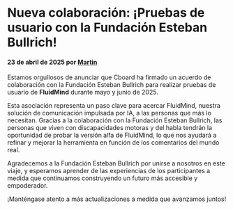 # Nueva colaboración: ¡Pruebas de usuario con la Fundación Esteban Bullrich!

#### 23 de abril de 2025 por [Martin](https://www.linkedin.com/in/martinbedouret/)

Estamos orgullosos de anunciar que Cboard ha firmado un acuerdo de colaboración con la Fundación Esteban Bullrich para realizar pruebas de usuario de **FluidMind** durante mayo y junio de 2025.

Esta asociación representa un paso clave para acercar FluidMind, nuestra solución de comunicación impulsada por IA, a las personas que más lo necesitan. Gracias a la colaboración con la Fundación Esteban Bullrich, las personas que viven con discapacidades motoras y del habla tendrán la oportunidad de probar la versión alfa de FluidMind, lo que nos ayudará a refinar y mejorar la herramienta en función de los comentarios del mundo real.

Agradecemos a la Fundación Esteban Bullrich por unirse a nosotros en este viaje, y esperamos aprender de las experiencias de los participantes a medida que continuamos construyendo un futuro más accesible y empoderador.

¡Manténgase atento a más actualizaciones a medida que avanzamos juntos!
